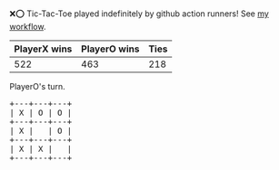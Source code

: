 :x::o: Tic-Tac-Toe played indefinitely by github action runners! See [my workflow](.github/workflows/play.yaml).

|PlayerX wins|PlayerO wins|Ties|
|-|-|-|
|522|463|218|

PlayerO's turn.

<pre>
+---+---+---+
| X | O | O |
+---+---+---+
| X |   | O |
+---+---+---+
| X | X |   |
+---+---+---+
</pre>